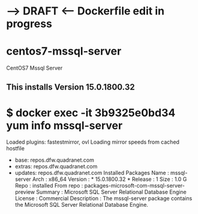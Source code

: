 
# -->   DRAFT  <-- Dockerfile edit in progress

# centos7-mssql-server
CentOS7 Mssql Server

## This installs Version 15.0.1800.32
# $ docker exec -it 3b9325e0bd34 yum info mssql-server
Loaded plugins: fastestmirror, ovl
Loading mirror speeds from cached hostfile
 * base: repos.dfw.quadranet.com
 * extras: repos.dfw.quadranet.com
 * updates: repos.dfw.quadranet.com
Installed Packages
Name        : mssql-server
Arch        : x86_64
Version     : * 15.0.1800.32 *
Release     : 1
Size        : 1.0 G
Repo        : installed
From repo   : packages-microsoft-com-mssql-server-preview
Summary     : Microsoft SQL Server Relational Database Engine
License     : Commercial
Description : The mssql-server package contains the Microsoft SQL Server Relational Database Engine.
